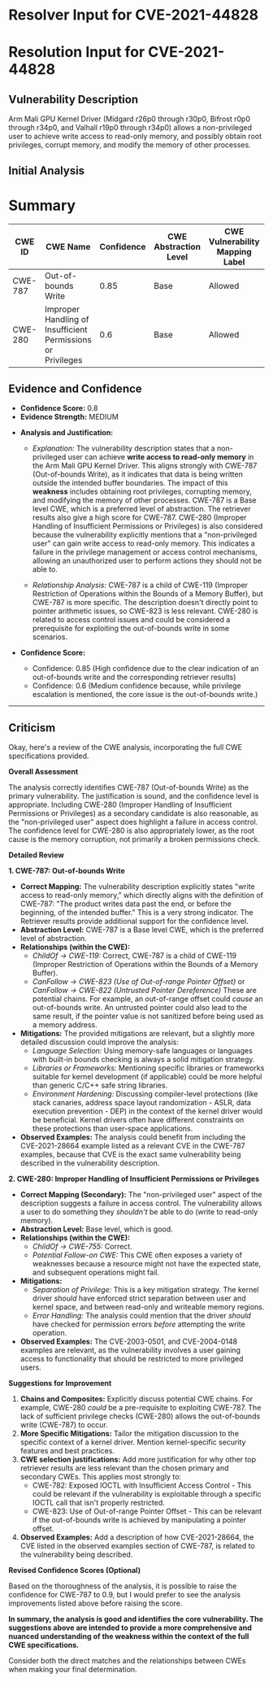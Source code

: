 # Resolver Input for CVE-2021-44828

# Resolution Input for CVE-2021-44828

## Vulnerability Description
Arm Mali GPU Kernel Driver (Midgard r26p0 through r30p0, Bifrost r0p0 through r34p0, and Valhall r19p0 through r34p0) allows a non-privileged user to achieve write access to read-only memory, and possibly obtain root privileges, corrupt memory, and modify the memory of other processes.

## Initial Analysis
# Summary
| CWE ID | CWE Name | Confidence | CWE Abstraction Level | CWE Vulnerability Mapping Label | CWE-Vulnerability Mapping Notes |
|---|---|---|---|---|---|
| CWE-787 | Out-of-bounds Write | 0.85 | Base | Allowed | Primary CWE |
| CWE-280 | Improper Handling of Insufficient Permissions or Privileges | 0.6 | Base | Allowed | Secondary Candidate |

## Evidence and Confidence

*   **Confidence Score:** 0.8
*   **Evidence Strength:** MEDIUM

- **Analysis and Justification:**  
  - *Explanation:* The vulnerability description states that a non-privileged user can achieve **write access to read-only memory** in the Arm Mali GPU Kernel Driver. This aligns strongly with CWE-787 (Out-of-bounds Write), as it indicates that data is being written outside the intended buffer boundaries. The impact of this **weakness** includes obtaining root privileges, corrupting memory, and modifying the memory of other processes. CWE-787 is a Base level CWE, which is a preferred level of abstraction. The retriever results also give a high score for CWE-787.
CWE-280 (Improper Handling of Insufficient Permissions or Privileges) is also considered because the vulnerability explicitly mentions that a "non-privileged user" can gain write access to read-only memory. This indicates a failure in the privilege management or access control mechanisms, allowing an unauthorized user to perform actions they should not be able to.

  - *Relationship Analysis:* CWE-787 is a child of CWE-119 (Improper Restriction of Operations within the Bounds of a Memory Buffer), but CWE-787 is more specific. The description doesn't directly point to pointer arithmetic issues, so CWE-823 is less relevant. CWE-280 is related to access control issues and could be considered a prerequisite for exploiting the out-of-bounds write in some scenarios.

- **Confidence Score:**  
  - Confidence: 0.85 (High confidence due to the clear indication of an out-of-bounds write and the corresponding retriever results)
  - Confidence: 0.6 (Medium confidence because, while privilege escalation is mentioned, the core issue is the out-of-bounds write.)

---

## Criticism
Okay, here's a review of the CWE analysis, incorporating the full CWE specifications provided.

**Overall Assessment**

The analysis correctly identifies CWE-787 (Out-of-bounds Write) as the primary vulnerability. The justification is sound, and the confidence level is appropriate. Including CWE-280 (Improper Handling of Insufficient Permissions or Privileges) as a secondary candidate is also reasonable, as the "non-privileged user" aspect does highlight a failure in access control. The confidence level for CWE-280 is also appropriately lower, as the root cause is the memory corruption, not primarily a broken permissions check.

**Detailed Review**

**1. CWE-787: Out-of-bounds Write**

*   **Correct Mapping:** The vulnerability description explicitly states "write access to read-only memory," which directly aligns with the definition of CWE-787: "The product writes data past the end, or before the beginning, of the intended buffer." This is a very strong indicator. The Retriever results provide additional support for the confidence level.
*   **Abstraction Level:**  CWE-787 is a Base level CWE, which is the preferred level of abstraction.
*   **Relationships (within the CWE):**
    *   *ChildOf -> CWE-119:* Correct, CWE-787 is a child of CWE-119 (Improper Restriction of Operations within the Bounds of a Memory Buffer).
    *  *CanFollow -> CWE-823 (Use of Out-of-range Pointer Offset)* or *CanFollow -> CWE-822 (Untrusted Pointer Dereference)* These are potential chains. For example, an out-of-range offset could *cause* an out-of-bounds write. An untrusted pointer could also lead to the same result, if the pointer value is not sanitized before being used as a memory address.
*   **Mitigations:** The provided mitigations are relevant, but a slightly more detailed discussion could improve the analysis:
    *   *Language Selection:* Using memory-safe languages or languages with built-in bounds checking is always a solid mitigation strategy.
    *   *Libraries or Frameworks:* Mentioning specific libraries or frameworks suitable for kernel development (if applicable) could be more helpful than generic C/C++ safe string libraries.
    *   *Environment Hardening:*  Discussing compiler-level protections (like stack canaries, address space layout randomization - ASLR, data execution prevention - DEP) in the context of the kernel driver would be beneficial.  Kernel drivers often have different constraints on these protections than user-space applications.
*   **Observed Examples:** The analysis could benefit from including the CVE-2021-28664 example listed as a relevant CVE in the CWE-787 examples, because that CVE is the exact same vulnerability being described in the vulnerability description.

**2. CWE-280: Improper Handling of Insufficient Permissions or Privileges**

*   **Correct Mapping (Secondary):** The "non-privileged user" aspect of the description suggests a failure in access control. The vulnerability allows a user to do something they *shouldn't* be able to do (write to read-only memory).
*   **Abstraction Level:** Base level, which is good.
*   **Relationships (within the CWE):**
    *   *ChildOf -> CWE-755:* Correct.
    *   *Potential Follow-on CWE:* This CWE often exposes a variety of weaknesses because a resource might not have the expected state, and subsequent operations might fail.
*   **Mitigations:**
    *   *Separation of Privilege:*  This is a key mitigation strategy. The kernel driver *should* have enforced strict separation between user and kernel space, and between read-only and writeable memory regions.
    *   *Error Handling:* The analysis could mention that the driver *should* have checked for permission errors *before* attempting the write operation.
*   **Observed Examples:** The CVE-2003-0501, and CVE-2004-0148 examples are relevant, as the vulnerability involves a user gaining access to functionality that should be restricted to more privileged users.

**Suggestions for Improvement**

1.  **Chains and Composites:** Explicitly discuss potential CWE chains. For example, CWE-280 *could* be a pre-requisite to exploiting CWE-787. The lack of sufficient privilege checks (CWE-280) allows the out-of-bounds write (CWE-787) to occur.
2.  **More Specific Mitigations:**  Tailor the mitigation discussion to the specific context of a kernel driver.  Mention kernel-specific security features and best practices.
3.  **CWE selection justifications:** Add more justification for why other top retriever results are less relevant than the chosen primary and secondary CWEs. This applies most strongly to:
    * CWE-782: Exposed IOCTL with Insufficient Access Control - This could be relevant if the vulnerability is exploitable through a specific IOCTL call that isn't properly restricted.
    * CWE-823: Use of Out-of-range Pointer Offset - This can be relevant if the out-of-bounds write is achieved by manipulating a pointer offset.
4.  **Observed Examples:** Add a description of how CVE-2021-28664, the CVE listed in the observed examples section of CWE-787, is related to the vulnerability being described.

**Revised Confidence Scores (Optional)**

Based on the thoroughness of the analysis, it is possible to raise the confidence for CWE-787 to 0.9, but I would prefer to see the analysis improvements listed above before raising the score.

**In summary, the analysis is good and identifies the core vulnerability. The suggestions above are intended to provide a more comprehensive and nuanced understanding of the weakness within the context of the full CWE specifications.**

Consider both the direct matches and the relationships between CWEs
when making your final determination.
        